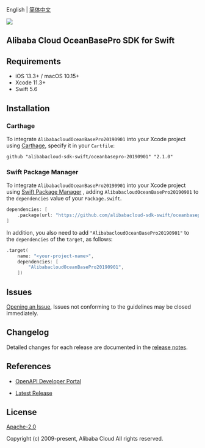English | [简体中文](README-CN.md)

![](https://aliyunsdk-pages.alicdn.com/icons/AlibabaCloud.svg)

## Alibaba Cloud OceanBasePro SDK for Swift

## Requirements

- iOS 13.3+ / macOS 10.15+
- Xcode 11.3+
- Swift 5.6

## Installation

### Carthage

To integrate `AlibabacloudOceanBasePro20190901` into your Xcode project using [Carthage](https://github.com/Carthage/Carthage), specify it in your `Cartfile`:

```ogdl
github "alibabacloud-sdk-swift/oceanbasepro-20190901" "2.1.0"
```

### Swift Package Manager

To integrate `AlibabacloudOceanBasePro20190901` into your Xcode project using [Swift Package Manager](https://swift.org/package-manager/) , adding `AlibabacloudOceanBasePro20190901` to the `dependencies` value of your `Package.swift`.

```swift
dependencies: [
    .package(url: "https://github.com/alibabacloud-sdk-swift/oceanbasepro-20190901.git", from: "2.1.0")
]
```

In addition, you also need to add `"AlibabacloudOceanBasePro20190901"` to the `dependencies` of the `target`, as follows:

```swift
.target(
    name: "<your-project-name>",
    dependencies: [
        "AlibabacloudOceanBasePro20190901",
    ])
```

## Issues

[Opening an Issue](https://github.com/alibabacloud-sdk-swift/oceanbasepro-20190901/issues/new), Issues not conforming to the guidelines may be closed immediately.

## Changelog

Detailed changes for each release are documented in the [release notes](./ChangeLog.txt).

## References

* [OpenAPI Developer Portal](https://next.api.alibabacloud.com/home)
- [Latest Release](https://github.com/alibabacloud-sdk-swift/oceanbasepro-20190901)

## License

[Apache-2.0](http://www.apache.org/licenses/LICENSE-2.0)

Copyright (c) 2009-present, Alibaba Cloud All rights reserved.
